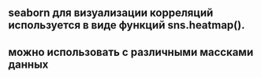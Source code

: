 ## seaborn для визуализации корреляций используется в виде функций sns.heatmap().
## можно использовать с различными массками данных